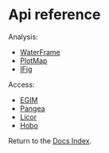 # Api reference

Analysis:

* [WaterFrame](waterframe/index_waterframe.md)
* [PlotMap](plotmap/index_plotmap.md)
* [IFig](ifig/index_ifig.md)

Access:

* [EGIM](access/egim/index_egim.md)
* [Pangea](access/pangea/index_pangea.md)
* [Licor](access/licor/index_licor.md)
* [Hobo](access/hobo/index_hobo.md)

Return to the [Docs Index](../index_docs.md).

